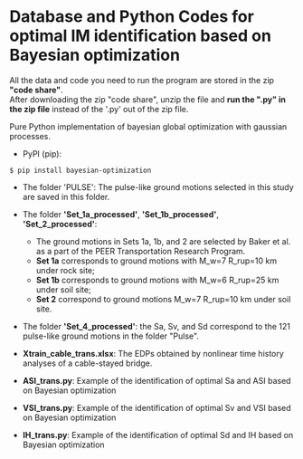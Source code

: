 # Database and Python Codes for optimal IM identification based on Bayesian optimization

All the data and code you need to run the program are stored in the zip **"code share"**.<br>
After downloading the zip "code share", unzip the file and **run the ".py" in the zip file** instead of the '.py' out of the zip file.<br>
  
Pure Python implementation of bayesian global optimization with gaussian processes.<br>
* PyPI (pip):  
```
$ pip install bayesian-optimization
```
  
* The folder 'PULSE': The pulse-like ground motions selected in this study are saved in this folder. <br>
  
 * The folder **'Set_1a_processed'**, **'Set_1b_processed'**, **'Set_2_processed'**: <br>
    *   The ground motions in Sets 1a, 1b, and 2 are selected by Baker et al. as a part of the PEER Transportation Research Program. <br>
    *   **Set 1a** corresponds to ground motions with M_w=7 R_rup=10 km under rock site; <br>
    *   **Set 1b** corresponds to ground motions with M_w=6 R_rup=25 km under soil site; <br>
    *   **Set 2** correspond to ground motions M_w=7 R_rup=10 km under soil site.<br>
  
* The folder **'Set_4_processed'**: the Sa, Sv, and Sd correspond to the 121 pulse-like ground motions in the folder "Pulse".<br>

* **Xtrain_cable_trans.xlsx**: The EDPs obtained by nonlinear time history analyses of a cable-stayed bridge.<br>


* **ASI_trans.py**: Example of the identification of optimal Sa and ASI based on Bayesian optimization<br>

* **VSI_trans.py**: Example of the identification of optimal Sv and VSI based on Bayesian optimization<br>

* **IH_trans.py**: Example of the identification of optimal Sd and IH based on Bayesian optimization<br>

